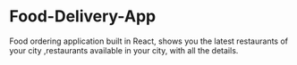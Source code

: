 # Food-Delivery-App
Food ordering application built in React, shows you the latest restaurants of your city ,restaurants available in your city, with all the details. 
